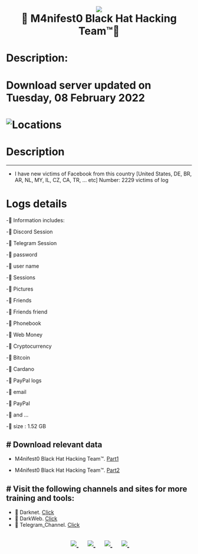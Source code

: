 <h1 align="center">
  <img src="https://github.com/attakercyebr/Clash-VPN/blob/main/1%20(2)%20(1).png">
  <br>👊 M4nifest0 Black Hat Hacking Team™💪 <br>
</h1>

# Description:
# Download server updated on Tuesday, 08 February 2022

# ![Locations](https://github.com/attakercyebr/M4nifest0-Logs-FB/blob/main/Untitled.png) 


# Description
*************
- I have new victims of Facebook from this country [United States, DE, BR, AR, NL, MY, IL, CZ, CA, TR, ... etc] Number: 2229 victims of log

# Logs details 

-📌 Information includes:

-📌 Discord Session

-📌 Telegram Session

-📌 password

-📌 user name

-📌 Sessions

-📌 Pictures

-📌 Friends

-📌 Friends friend

-📌 Phonebook

-📌 Web Money

-📌 Cryptocurrency

-📌 Bitcoin

-📌 Cardano

-📌 PayPal logs

-📌 email

-📌 PayPal

-📌 and ...

-📌 size : 1.52 GB

## # Download relevant data

- M4nifest0 Black Hat Hacking Team™. [Part1](https://t.me/M4nifest0bot?start=_RTSMRQXJF)

- M4nifest0 Black Hat Hacking Team™. [Part2](https://t.me/M4nifest0bot?start=_ANRPRGJZJ)

## # Visit the following channels and sites for more training and tools:

- 🔞 Darknet. [Click](https://m4nifest0.com)
- 🔞 DarkWeb. [Click](http://afe36vr4gqncdsekksl5ka3xahemj4cpnguj5t7wwp5vxvhff3h5g2qd.onion)
- 🔞 Telegram_Channel. [Click](https://t.me/M4nifest0)


<h2>
<p align="center">	
</a>&nbsp;&nbsp;&nbsp;&nbsp;
	<a href="https://t.me/M4nifest0">
		<img src="https://img.shields.io/badge/Telegram-%23000000.svg?&style=for-the-badge&logo=Telegram&logoColor=white" />
	</a>&nbsp;&nbsp;&nbsp;&nbsp;
	<a href="https://twitter.com/_M4nifest0_">
		<img src="https://img.shields.io/badge/twitter-%231DA1F2.svg?&style=for-the-badge&logo=twitter&logoColor=white" />
	</a>&nbsp;&nbsp;&nbsp;&nbsp;
	<a href="https://m4nifest0.com">
		<img src="https://img.shields.io/badge/WebSite-%234A154B.svg?&style=for-the-badge&logo=slack&logoColor=white" />
	</a>&nbsp;&nbsp;&nbsp;&nbsp;
	<a href="http://afe36vr4gqncdsekksl5ka3xahemj4cpnguj5t7wwp5vxvhff3h5g2qd.onion/">
		<img src="https://img.shields.io/badge/WebSite-%234A154B.svg?&style=for-the-badge&logo=slack&logoColor=white" />
    </a>&nbsp;&nbsp;&nbsp;&nbsp;

</p>


